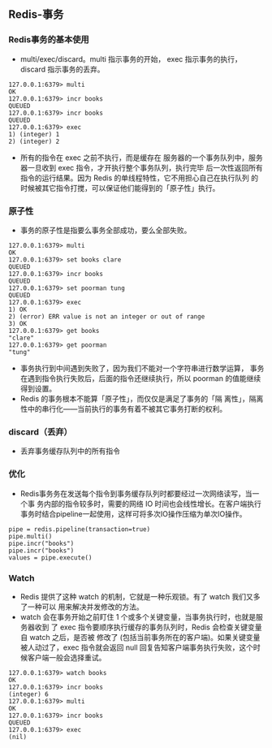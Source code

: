 ## Redis-事务

### Redis事务的基本使用

* multi/exec/discard。multi 指示事务的开始， exec 指示事务的执行，discard 指示事务的丢弃。

```
127.0.0.1:6379> multi
OK
127.0.0.1:6379> incr books
QUEUED
127.0.0.1:6379> incr books
QUEUED
127.0.0.1:6379> exec
1) (integer) 1
2) (integer) 2
```

* 所有的指令在 exec 之前不执行，而是缓存在 服务器的一个事务队列中，服务器一旦收到 exec 指令，才开执行整个事务队列，执行完毕 后一次性返回所有指令的运行结果。因为 Redis 的单线程特性，它不用担心自己在执行队列 的时候被其它指令打搅，可以保证他们能得到的「原子性」执行。

### 原子性

* 事务的原子性是指要么事务全部成功，要么全部失败。

```
127.0.0.1:6379> multi
OK
127.0.0.1:6379> set books clare
QUEUED
127.0.0.1:6379> incr books
QUEUED
127.0.0.1:6379> set poorman tung
QUEUED
127.0.0.1:6379> exec
1) OK
2) (error) ERR value is not an integer or out of range
3) OK
127.0.0.1:6379> get books
"clare"
127.0.0.1:6379> get poorman
"tung"
```

* 事务执行到中间遇到失败了，因为我们不能对一个字符串进行数学运算， 事务在遇到指令执行失败后，后面的指令还继续执行，所以 poorman 的值能继续得到设置。
* Redis 的事务根本不能算「原子性」，而仅仅是满足了事务的「隔 离性」，隔离性中的串行化——当前执行的事务有着不被其它事务打断的权利。

### discard（丢弃）

* 丢弃事务缓存队列中的所有指令

### 优化

* Redis事务务在发送每个指令到事务缓存队列时都要经过一次网络读写，当一个事 务内部的指令较多时，需要的网络 IO 时间也会线性增长。在客户端执行事务时结合pipeline一起使用，这样可将多次IO操作压缩为单次IO操作。

```
pipe = redis.pipeline(transaction=true)
pipe.multi()
pipe.incr("books")
pipe.incr("books")
values = pipe.execute()
```

### Watch

* Redis 提供了这种 watch 的机制，它就是一种乐观锁。有了 watch 我们又多了一种可以 用来解决并发修改的方法。
* watch 会在事务开始之前盯住 1 个或多个关键变量，当事务执行时，也就是服务器收到 了 exec 指令要顺序执行缓存的事务队列时，Redis 会检查关键变量自 watch 之后，是否被 修改了 (包括当前事务所在的客户端)。如果关键变量被人动过了，exec 指令就会返回 null  回复告知客户端事务执行失败，这个时候客户端一般会选择重试。

```
127.0.0.1:6379> watch books
OK
127.0.0.1:6379> incr books
(integer) 6
127.0.0.1:6379> multi
OK
127.0.0.1:6379> incr books
QUEUED
127.0.0.1:6379> exec
(nil)
```

